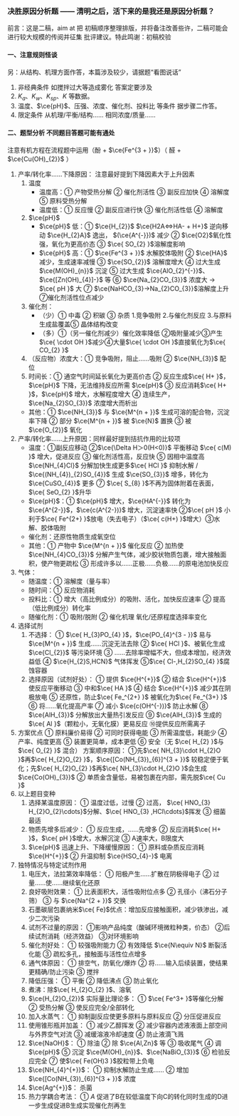 ### 决胜原因分析题 —— 清明之后，活下来的是我还是原因分析题？
前言：这是二稿，aim at 把 初稿顺序整理排版，并将备注改善些许，二稿可能会进行较大规模的传阅并征集 批评建议。特此鸣谢：初稿校验

#### 一、注意规则怪谈
另：从结构、机理方面作答，本篇涉及较少，请据题“看图说话”
1. 非经典条件 如搅拌过大等造成雾化 答案定要涉及
2. $K_{a}$、$K_{w}$、$K_{sp}$、$K$ 等数据。 
3. 温度、$\ce{pH}$、压强、浓度、催化剂、投料比 等条件 据步骤二作答。 
4. 限定条件 从机理/平衡/结构…… 相同浓度/质量……

#### 二、题型分析 不同题目答题可能有通处
注意有机方程在流程题中运用（酚 + $\ce{Fe^{3 + }}$）（ 醛 + $\ce{Cu(OH)_{2}}$ ）
1. 产率/转化率……下降原因： 注意最好提到下降因素大于上升因素 
    1. 温度
		- 温度高：① 产物受热分解 ② 催化剂活性 ③ 副反应加快 ④ 溶解度 ⑤ 原料受热分解
	    - 温度低：① 反应慢 ② 副反应进行快 ③ 催化剂活性低 ④ 溶解度
	2. $\ce{pH}$
	    - $\ce{pH}$ 低：① $\ce{H_{2}}$  $\ce{H2A<=>HA- + H+}$ 逆向移动 $\ce{H_{2}A}$ 逸出， $(\ce{A^{-}})$ 减少 ② $\ce{O2}$氧化性强，氧化为更高价态 ③ $\ce{ SO_{2} }$溶解度影响
	    - $\ce{pH}$ 高：① $\ce{Fe^{3 + }}$ 水解胶体吸附 ② $\ce{HA}$ 减少，生成速率减慢 ③ $\ce{SO_{2}}$ 溶解度增大 ④ 过大生成 $\ce{M(OH)_{n}}$ 沉淀 ⑤ 过大生成 $\ce{AlO_{2}^{-}}$、$\ce{[Zn(OH)_{4}]-}$ 等 ⑥ $\ce{Na_{2}CO_{3}}$ 浓度大 $\to$ $\ce{ pH }$ 大 ⑦ $\ce{NaHCO_{3}->Na_{2}CO_{3}}$溶解度上升 ⑦催化剂活性位点减少
    3.  催化剂：
	    - （少）① 中毒 ② 积碳 ③ 杂质 1.竞争吸附 2.与催化剂反应 3.与原料生成盐覆盖⑤ 晶体结构改变
	    - （多）①（另一催化剂减少）催化效率降低 ②吸附量减少③产生$\ce{ \cdot OH }$减少④大量$\ce{ \cdot OH }$直接氧化为$\ce{ CO_{2} }$
    4. （反应物）浓度大：① 竞争吸附，阻止……吸附 ② $\ce{NH_{3}}$ 配位
    5.  时间长：① 通空气时间延长氧化为更高价态 ② 反应生成$\ce{ H+ }$，$\ce{pH}$ 下降，无法维持反应所需 $\ce{pH}$ ③ 反应消耗$\ce{ H+ }$，$\ce{pH}$ 增大，水解程度增大 ④ 连续生产，$\ce{Na_{2}SO_{3}}$ 浓度增大而析出
    - 其他：① $\ce{NH_{3}}$ 与 $\ce{M^{n + }}$ 生成可溶的配合物，沉淀率下降 ② 部分 $\ce{M^{n + }}$ 被 $\ce{N}$ 置换 ③ 被 $\ce{O_{2}}$ 氧化
2. 产率/转化率……上升原因：同样最好提到拮抗作用的比较项
    - 温度：①副反应移动 ②$\ce{\Delta H＞0(H<0)}$  平衡移动 $\ce{ c(M) }$ 增大，促进反应 ③ 催化剂活性高，反应快 ⑤ 因相中温度高 $\ce{NH_{4}Cl}$ 分解加快生成更多$\ce{ HCl }$ 抑制水解 / $\ce{(NH_{4})_{2}SO_{4}}$ 生成 $\ce{SO_{3}}$ 增多，转化为 $\ce{CuSO_{4}}$ 更多 ⑦ $\ce{ S_{8} }$不再为固体附着在表面，$\ce{ SeO_{2} }$升华
    - $\ce{pH}$：① $\ce{pH}$ 增大，$\ce{HA^{-}}$ 转化为 $\ce{A^{2-}}$，$\ce{c(A^{2-})}$ 增大，沉淀速率快 ②$\ce{ pH }$ 小利于$\ce{ Fe^{2+} }$放电（失去电子）（$\ce{ c(H+) }$增大）③水解、胶体吸附
    - 催化剂：还原性物质生成氧空位
    - 其他：① 产物中 $\ce{M^{n + }}$ 催化反应 ② 加热使 $\ce{NH_{4}CO_{3}}$ 分解产生气体，减少胶状物质包裹，增大接触面积，使产物更疏松 ③ 形成许多以……正极……负极……的原电池加快反应
3. 气体：
    - 随温度：① 溶解度（量与率）
    - 随时间：① 反应物消耗
    - 投料比：① 增大（高比例成分）的吸附、活化，加快反应速率 ② 提高（低比例成分）转化率
    - 随催化剂：① 吸附/脱附 ② 催化机理 氧化/还原程度选择率变化 
4. 选择试剂 
	1. 不选择：
	    ① $\ce{ H_{3}PO_{4} }$，$\ce{PO_{4}^{3 - }}$ 易与 $\ce{M^{n + }}$ 生成……沉淀无法去除
	    ② $\ce{ HCl }$、被氧化生成 $\ce{Cl_{2}}$ 等污染环境
	    ③ ……去除率增幅不大，但成本增加，经济效益低 
	    ④ $\ce{H_{2}S,HCN}$ 气体挥发
		⑤$\ce{ Cl-,H_{2}SO_{4} }$腐蚀容器
	2. 选择原因（试剂好处）：
		① 提供 $\ce{H^{+}}$ 
		② 结合 $\ce{H^{+}}$ 使反应平衡移动 
		③ 中和$\ce{ HA }$
		④ 结合 $\ce{H^{+}}$ 减少其在阴极放电 
		⑤ 还原性，防止$\ce{ Fe_^{2+} }$ 被氧化为$\ce{ Fe_^{3+} }$ 
		⑥ 将……氧化提高产率 
		⑦ 减小 $\ce{c(OH^{-})}$ 防止水解 
		⑧ $\ce{AlH_{3}}$ 分解放出大量热引发反应 
		⑨ $\ce{AlH_{3}}$ 生成的$\ce{ Al }$（颗粒小，无氧化膜）更易反应 
		⑩提供反应所需离子 
5. 方案优点 
	① 原料廉价易得 
	② 可同时获得电能 
	③ 所需温度低，耗能少 
	④ 产率、纯度更高 
	⑤ 装置更简单，成本更低 
	⑥ 安全（无 $\ce{ H_{2} }$与$\ce{ O_{2} }$ 混合） 
	 方案顺序原因：
		①先$\ce{ NH_{3}\cdot H_{2}O }$再$\ce{ H_{2}O_{2} }$，$\ce{[Co(NH_{3})_{6}]^{3 + }}$ 较稳定便于氧化；先$\ce{ H_{2}O_{2} }$再$\ce{ NH_{3}\cdot H_{2}O }$会生成$\ce{Co(OH)_{3}}$ 
		② 单质金含量低，易被包裹在内部，需先脱$\ce{ Cu }$
6. 以上题目变种 
    1. 选择某温度原因：
        ① 温度过低，过慢 
        ② 过高， $\ce{ HNO_{3} H_{2}O_{2}\cdots}$分解、$\ce{ HNO_{3} ,HCl\cdots}$挥发 
        ③ 细菌最适
    2. 物质先增多后减少：
        ① 反应生成，……先增多 
        ② 反应消耗$\ce{ H+ }$，$\ce{ pH }$增大，水解沉淀 
        ③ A速率大，B限度大
    3. $\ce{pH}$ 迅速上升、下降缓慢原因：
        ① 原料或杂质反应消耗 $\ce{H^{+}}$ 
        ② 升温抑制 $\ce{HSO_{4}-}$ 电离 
7. 独特情况与特定试剂作用 
    1. 电压大，法拉第效率降低：
        ① 阳极产生……扩散在阴极得电子 
        ② 过量……使……继续氧化还原 
    2. 良好吸附效果：
        ① 比表面积大，活性吸附位点多 
        ② 孔径小（沸石分子筛） 
        ③ 与 $\ce{Na^{2 + }}$ 交换 
    3. 石墨碳层包裹纳米$\ce{ Fe}$优点：增加反应接触面积，减少铁渗出，减少二次污染
    4. 试剂不过量的原因：
        ①影响产品纯度（酸碱环境微粒种类，价态）
        ②后续试剂消耗（经济效益）
        ③对环境影响
    5. 催化剂好处：
        ① 较强吸附能力 
        ② 有效降低 $\ce{N\equiv N}$ 断裂活化能 
        ③ 疏松多孔，接触面与活性位点增多 
    6. 通气体原因：
        ① 排空气，防氧化/爆炸 
        ② 将……输入后续装置，使结果更精确/防止污染 
        ③ 搅拌 
    7. 降低压强：
        ① 平衡 
        ② 降低沸点 
        ③ 防止氧化 
    8. 煮沸：除$\ce{ H_{2}O_{2} }$、溶氧 
    9. $\ce{H_{2}O_{2}}$ 实际量比理论多：
        ① $\ce{ Fe^3+ }$等催化分解
        ② 受热分解 
        ③ 使反应完全/全部转化 
    10. 加入水蒸气：
        ① 抑制副反应使更多原料与原料反应
        ② 分压促进反应
    11. 使用锥形瓶并加盖：
        ① 减少乙醇挥发 
        ② 减少容器内滤液液面上部空间与外界空气对流 
        ③ 减缓溶液冷却速度
        ④ 防止液滴飞溅 
    12. $\ce{NaOH}$：
        ① 除油 
        ② 除 $\ce{Al,Zn}$ 等 
        ③ 吸收尾气 
        ④ 调 $\ce{pH}$ 
        ⑤ 沉淀 $\ce{M(OH)_{n}}$、$\ce{NaBiO_{3}}$ 
        ⑥ 检验反应完全
        ⑦ 使$\ce{ Fe(OH)3 }$胶粒带上负电
    13. $\ce{NH_{4}^{+}}$：
        ① 抑制水解防止生成…… 
        ② 增加 $\ce{[Co(NH_{3})_{6}]^{3 + }}$ 浓度
    14. $\ce{Ag^{+}}$： 杀菌 
    15. 热力学耦合考法：
        ① $A$ 促进了B在较低温度下向C的转化同时生成的D进一步生成促进B生成实现催化剂再生

[^1]: 
